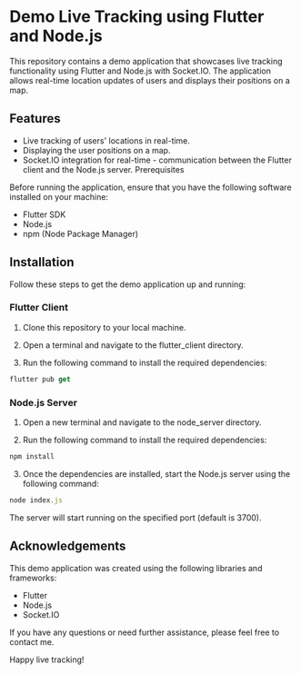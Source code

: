# Demo Live Tracking using Flutter and Node.js


This repository contains a demo application that showcases live tracking functionality using Flutter and Node.js with Socket.IO. The application allows real-time location updates of users and displays their positions on a map.

## Features
- Live tracking of users' locations in real-time.
- Displaying the user positions on a map.
- Socket.IO integration for real-time - communication between the Flutter client and the Node.js server.
Prerequisites
  
Before running the application, ensure that you have the following software installed on your machine:
- Flutter SDK
- Node.js
- npm (Node Package Manager)
## Installation
Follow these steps to get the demo application up and running:

### Flutter Client
1. Clone this repository to your local machine.

2. Open a terminal and navigate to the flutter_client directory.

3. Run the following command to install the required dependencies:

```dart
flutter pub get
```

### Node.js Server
1. Open a new terminal and navigate to the node_server directory.

2. Run the following command to install the required dependencies:

```javascript
npm install
```

3. Once the dependencies are installed, start the Node.js server using the following command:

```javascript
node index.js
```
The server will start running on the specified port (default is 3700).

## Acknowledgements
This demo application was created using the following libraries and frameworks:

- Flutter
- Node.js
- Socket.IO


If you have any questions or need further assistance, please feel free to contact me. 

Happy live tracking!
